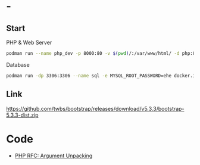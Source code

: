 # -
## Start

PHP & Web Server
```bash
podman run --name php_dev -p 8000:80 -v $(pwd)/:/var/www/html/ -d php:8.2-apache
```

Database
```bash
podman run -dp 3306:3306 --name sql -e MYSQL_ROOT_PASSWORD=ehe docker.io/percona:8
```

## Link
https://github.com/twbs/bootstrap/releases/download/v5.3.3/bootstrap-5.3.3-dist.zip

# Code
- [PHP RFC: Argument Unpacking](https://wiki.php.net/rfc/argument_unpacking)